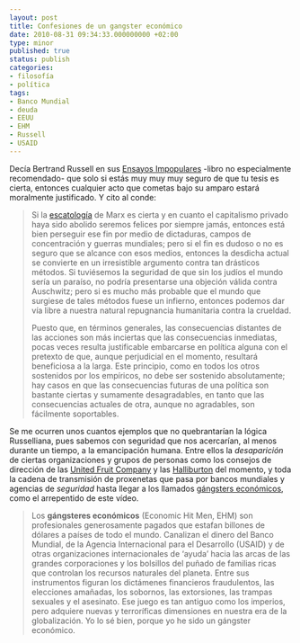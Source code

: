 ```yaml
---
layout: post
title: Confesiones de un gangster económico
date: 2010-08-31 09:34:33.000000000 +02:00
type: minor
published: true
status: publish
categories:
- filosofía
- política
tags:
- Banco Mundial
- deuda
- EEUU
- EHM
- Russell
- USAID
---
```

<p>Decía Bertrand Russell en sus <a href="http://www.lsf.com.ar/libros/13/ENSAYOS-IMPOPULARES/">Ensayos Impopulares</a> -libro no especialmente recomendado- que solo si estás muy muy muy seguro de que tu tesis es cierta, entonces cualquier acto que cometas bajo su amparo estará moralmente justificado. Y cito al conde:</p>
<blockquote><p>Si la <a href="http://es.wikipedia.org/wiki/Escatolog%C3%ADa_%28religi%C3%B3n%29">escatología</a> de Marx es cierta y en cuanto el capitalismo privado haya sido abolido seremos felices por siempre jamás, entonces está bien perseguir ese fin por medio de dictaduras, campos de concentración y guerras mundiales; pero si el fin es dudoso o no es seguro que se alcance con esos medios, entonces la desdicha actual se convierte en un irresistible argumento contra tan drásticos métodos. Si tuviésemos la seguridad de que sin los judíos el mundo sería un paraíso, no podría presentarse una objeción válida contra Auschwitz; pero si es mucho más probable que el mundo que surgiese de tales métodos fuese un infierno, entonces podemos dar vía libre a nuestra natural repugnancia humanitaria contra la crueldad.</p>
<p>Puesto que, en términos generales, las consecuencias distantes de las acciones son más inciertas que las consecuencias inmediatas, pocas veces resulta justificable embarcarse en política alguna con el pretexto de que, aunque perjudicial en el momento, resultará beneficiosa a la larga. Este principio, como en todos los otros sostenidos por los empíricos, no debe ser sostenido absolutamente; hay casos en que las consecuencias futuras de una política son bastante ciertas y sumamente desagradables, en tanto que las consecuencias actuales de otra, aunque no agradables, son fácilmente soportables.</p></blockquote>
<p>Se me ocurren unos cuantos ejemplos que no quebrantarían la lógica Russelliana, pues sabemos con seguridad que nos acercarían, al menos durante un tiempo, a la emancipación humana. Entre ellos la <em>desaparición</em> de ciertas organizaciones y grupos de personas como los consejos de dirección de las <a href="http://es.wikipedia.org/wiki/United_Fruit_Company">United Fruit Company</a> y las <a href="http://es.wikipedia.org/wiki/Halliburton">Halliburton</a> del momento, y toda la cadena de transmisión de proxenetas que pasa por bancos mundiales y agencias de <span style="font-style: italic;">seguridad </span>hasta llegar a los llamados <a href="http://www.migueljara.com/2010/08/30/confesiones-de-un-gangster-economico/">gángsters económicos</a>, como el arrepentido de este vídeo.</p>
<blockquote><p>Los <span style="font-weight: bold;">gángsteres económicos</span> (Economic Hit Men, EHM) son profesionales generosamente pagados que estafan billones de dólares a países de todo el mundo. Canalizan el dinero del Banco Mundial, de la Agencia Internacional para el Desarrollo (USAID) y de otras organizaciones internacionales de ‘ayuda’ hacia las arcas de las grandes corporaciones y los bolsillos del puñado de familias ricas que controlan los recursos naturales del planeta. Entre sus instrumentos figuran los dictámenes financieros fraudulentos, las elecciones amañadas, los sobornos, las extorsiones, las trampas sexuales y el asesinato. Ese juego es tan antiguo como los imperios, pero adquiere nuevas y terroríficas dimensiones en nuestra era de la globalización. Yo lo sé bien, porque yo he sido un gángster económico.</p></blockquote>
<div style="text-align: center;"><object classid="clsid:d27cdb6e-ae6d-11cf-96b8-444553540000" width="425" height="355" codebase="http://download.macromedia.com/pub/shockwave/cabs/flash/swflash.cab#version=6,0,40,0"><param name="wmode" value="transparent" /><param name="src" value="http://www.youtube.com/v/FhaG8LhG00o&amp;feature=youtube_gdata_player" /><embed type="application/x-shockwave-flash" width="425" height="355" src="http://www.youtube.com/v/FhaG8LhG00o&amp;feature=youtube_gdata_player" wmode="transparent"></embed></object></div>
